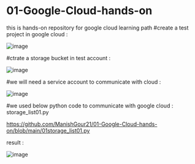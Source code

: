 # 01-Google-Cloud-hands-on
this is hands-on repository for google cloud learning path 
#create a test project in google cloud :

![image](https://user-images.githubusercontent.com/88970736/129485546-642682f0-4fa7-4713-a545-1bbe80172e90.png)

#ctrate a storage bucket in test account : 

![image](https://user-images.githubusercontent.com/88970736/129506325-1cda026d-3edf-4841-83c8-cb1cfc989d48.png)

#we will need a service account to communicate with cloud : 

![image](https://user-images.githubusercontent.com/88970736/129506175-9b70a569-6578-455d-a1f0-81e45d7fd645.png)

#we used below python code to communicate with google cloud : storage_list01.py

https://github.com/ManishGour21/01-Google-Cloud-hands-on/blob/main/01storage_list01.py


result : 
  
  ![image](https://user-images.githubusercontent.com/88970736/129506601-40a31f00-3616-4a86-8575-6b17c10892bd.png)


  
